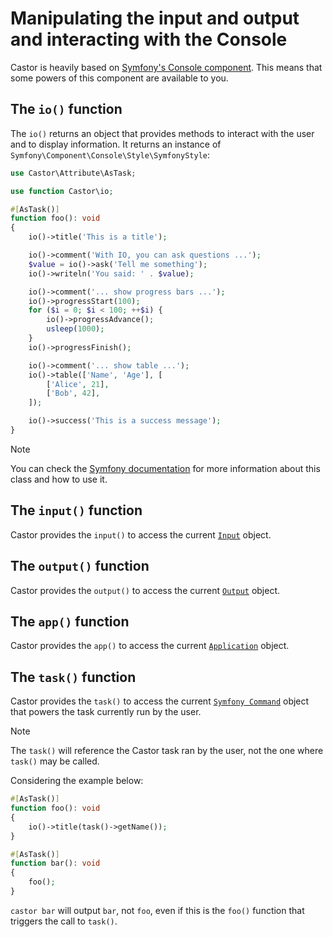 # Manipulating the input and output and interacting with the Console

Castor is heavily based on
[Symfony's Console component](https://symfony.com/doc/current/console.html).
This means that some powers of this component are available to you.

## The `io()` function

The `io()` returns an object that provides methods to interact with the user and
to display information. It returns an instance of
`Symfony\Component\Console\Style\SymfonyStyle`:

```php
use Castor\Attribute\AsTask;

use function Castor\io;

#[AsTask()]
function foo(): void
{
    io()->title('This is a title');

    io()->comment('With IO, you can ask questions ...');
    $value = io()->ask('Tell me something');
    io()->writeln('You said: ' . $value);

    io()->comment('... show progress bars ...');
    io()->progressStart(100);
    for ($i = 0; $i < 100; ++$i) {
        io()->progressAdvance();
        usleep(1000);
    }
    io()->progressFinish();

    io()->comment('... show table ...');
    io()->table(['Name', 'Age'], [
        ['Alice', 21],
        ['Bob', 42],
    ]);

    io()->success('This is a success message');
}
```

> [!NOTE]
> You can check the
> [Symfony documentation](https://symfony.com/doc/current/console/style.html)
> for more information about this class and how to use it.

## The `input()` function

Castor provides the `input()` to access the current
[`Input`](https://github.com/symfony/symfony/blob/6.3/src/Symfony/Component/Console/Input/InputInterface.php)
object.

## The `output()` function

Castor provides the `output()` to access the current
[`Output`](https://github.com/symfony/symfony/blob/6.3/src/Symfony/Component/Console/Output/OutputInterface.php)
object.

## The `app()` function

Castor provides the `app()` to access the current
[`Application`](https://github.com/symfony/symfony/blob/6.3/src/Symfony/Component/Console/Application.php)
object.

## The `task()` function

Castor provides the `task()` to access the current
[`Symfony Command`](https://github.com/symfony/symfony/blob/6.3/src/Symfony/Component/Console/Command/Command.php)
object that powers the task currently run by the user.

> [!NOTE]
> The `task()` will reference the Castor task ran by the user, not the one where
> `task()` may be called.

Considering the example below:

```php
#[AsTask()]
function foo(): void
{
    io()->title(task()->getName());
}

#[AsTask()]
function bar(): void
{
    foo();
}
```

`castor bar` will output `bar`, not `foo`, even if this is the `foo()` function
that triggers the call to `task()`.
